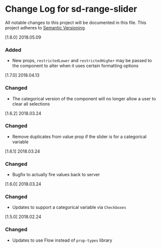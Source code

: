 # Change Log for sd-range-slider
All notable changes to this project will be documented in this file.
This project adheres to [Semantic Versioning](http://semver.org/).

[1.8.0] 2018.05.09
### Added
- New props, `restrictedLower` and `restrictedHigher` may be passed to the component to alter when it uses certain formatting options

[1.7.0] 2018.04.13
### Changed
- The categorical version of the component will no longer allow a user to clear all selections

[1.6.2] 2018.03.24
### Changed
- Remove duplicates from value prop if the slider is for a categorical variable

[1.6.1] 2018.03.24
### Changed
- Bugfix to actually fire values back to server

[1.6.0] 2018.03.24
### Changed
- Updates to support a categorical variable via `Checkboxes`

[1.5.0] 2018.02.24
### Changed
- Updates to use Flow instead of `prop-types` library
